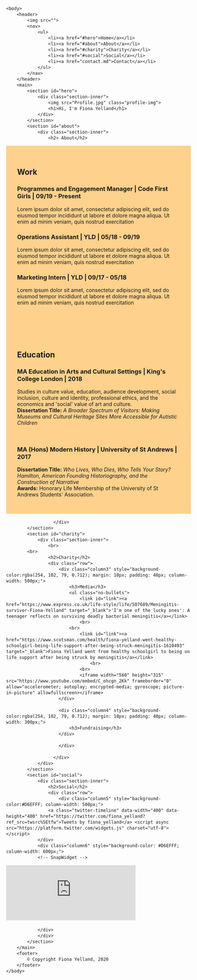 <html>
    <head>
        <title>Fiona Claire Yelland</title>
        <link rel="stylesheet" href="style.css">
    </head>

    <body>
        <header>
            <img src="">
            <nav>
                <ul>
                    <li><a href="#hero">Home</a></li>
                    <li><a href="#about">About</a></li>
                    <li><a href="#charity">Charity</a></li>
                    <li><a href="#social">Social</a></li>
                    <li><a href="contact.md">Contact</a></li>
                </ul>
            </nav>
        </header>
        <main>
            <section id="hero">
                <div class="section-inner">
                    <img src="Profile.jpg" class="profile-img">
                    <h1>Hi, I'm Fiona Yelland</h1>
                </div>
            </section>
            <section id="about">
                <div class="section-inner">
                    <h2> About</h2>
<div class="row">
  <div class="column" style="background-color:#FED18C; padding: 30px; text-align:left">
    <h2>Work</h2>
    <h3><b>Programmes and Engagement Manager | Code First Girls | 09/19 - Present</b></h3>
		<p>
		Lorem ipsum dolor sit amet, consectetur adipiscing elit, sed do eiusmod tempor incididunt ut labore et dolore magna aliqua. Ut enim ad minim veniam, quis nostrud exercitation
	</p>
		<h3><b>Operations Assistant | YLD | 05/18 - 09/19</b></h3>
		<p>Lorem ipsum dolor sit amet, consectetur adipiscing elit, sed do eiusmod tempor incididunt ut labore et dolore magna aliqua. Ut enim ad minim veniam, quis nostrud exercitation</p>
		<h3><b>Marketing Intern | YLD | 09/17 - 05/18</b></h3>
		<p>
		Lorem ipsum dolor sit amet, consectetur adipiscing elit, sed do eiusmod tempor incididunt ut labore et dolore magna aliqua. Ut enim ad minim veniam, quis nostrud exercitation</p>
		<br>
  </div>
  <div class="column" style="background-color:#FED18C; padding: 30px; text-align:left">
    <h2>Education</h2>
    <h3><b>MA Education in Arts and Cultural Settings | King's College London | 2018</b></h3>
		<p>
		Studies in culture value, education, audience development, social inclusion, culture and identity, professional ethics, and the economics and 'social' value of art and culture.
		<br>
		<b>Dissertation Title:</b><i> A Broader Spectrum of Visitors: Making Museums and Cultural Heritage Sites More Accessible for Autistic Children</i>
	</p>
		<br>
		<h3><b>MA (Hons) Modern History | University of St Andrews | 2017</b></h3>
		<p>
		<b>Dissertation Title:</b><i> Who Lives, Who Dies, Who Tells Your Story? Hamilton, American Founding Historiography, and the Construction of Narrative</i>
		<br>
		<b>Awards:</b> Honorary Life Membership of the University of St Andrews Students' Association. 
  </div>
</div>
                       
                      </div>
            </section>
            <section id="charity">
                <div class="section-inner">
                    <br>
		    <br>
                    <h2>Charity</h2>
                    <div class="row">
                        <div class="column3" style="background-color:rgba(254, 102, 79, 0.712); margin: 10px; padding: 40px; column-width: 500px;">
                            <h3>Media</h3>
                            <ul class="no-bullets">
                                <link id="link"><a href="https://www.express.co.uk/life-style/life/507689/Meningitis-survivor-Fiona-Yelland" target="_blank">'I'm one of the lucky ones': A teenager reflects on surviving deadly bacterial meningitis</a></link>
                                <br>
                            <br>
                                <link id="link"><a href="https://www.scotsman.com/health/fiona-yelland-went-healthy-schoolgirl-being-life-support-after-being-struck-meningitis-1610493" target="_blank">Fiona Yelland went from healthy schoolgirl to being on life support after being struck by meningitis</a></link>
                                    <br>
                                <br>
                                <iframe width="560" height="315" src="https://www.youtube.com/embed/C_ohcgn_2Kk" frameborder="0" allow="accelerometer; autoplay; encrypted-media; gyroscope; picture-in-picture" allowfullscreen></iframe>
                        </div>
                        
                        <div class="column4" style="background-color:rgba(254, 102, 79, 0.712); margin: 10px; padding: 40px; column-width: 300px;">
                            <h3>Fundraising</h3>
                        </div>
                       
                        </div>
                    
                      </div>
                </div>
            </section>
            <section id="social">
                <div class="section-inner">
                    <h2>Social</h2>
                    <div class="row">
                        <div class="column5" style="background-color:#D6EFFF; column-width: 500px;">
                    <a class="twitter-timeline" data-width="400" data-height="400" href="https://twitter.com/fiona_yelland?ref_src=twsrc%5Etfw">Tweets by fiona_yelland</a> <script async src="https://platform.twitter.com/widgets.js" charset="utf-8"></script>
                </div>
                <div class="column6" style="background-color: #D6EFFF; column-width: 600px;">
                <!-- SnapWidget -->
<script src="https://snapwidget.com/js/snapwidget.js"></script>
<iframe src="https://snapwidget.com/embed/817681" class="snapwidget-widget" allowtransparency="true" frameborder="0" scrolling="no" style="border:none; overflow:hidden;  width:70%; "></iframe>
                
                </div>
                </div>
            </section>
        </main>
        <footer>
            © Copyright Fiona Yelland, 2020
        </footer>
    </body>
</html>
